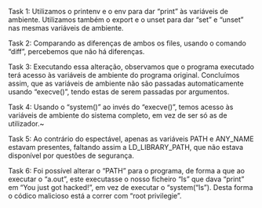 Task 1: Utilizamos o printenv e o env para dar “print” às variáveis de ambiente. Utilizamos também o  export e o unset  para dar “set” e “unset” nas mesmas variáveis de ambiente.

Task 2: Comparando as diferenças de ambos os files, usando o comando “diff”, percebemos que não há diferenças. 

Task 3: Executando essa alteração, observamos que o programa executado terá acesso às variáveis de ambiente do programa original. Concluímos assim, que as variáveis de ambiente não são passadas automaticamente usando “execve()”, tendo estas de serem passadas por argumentos.

Task 4: Usando o “system()” ao invés do “execve()”, temos acesso às variáveis de ambiente do sistema completo, em vez de ser só as de utilizador.~

Task 5: Ao contrário do espectável, apenas as variáveis PATH e ANY_NAME estavam presentes, faltando assim a LD_LIBRARY_PATH, que não estava disponível por questões de segurança.

Task 6: Foi possível alterar o “PATH” para o programa, de forma a que ao executar o “a.out”, este executasse o nosso ficheiro “ls” que dava “print” em “You just got hacked!”, em vez de executar o “system(“ls”). Desta forma o códico malicioso está a correr com “root privilegie”.
